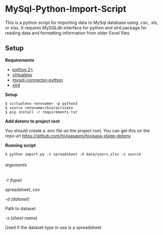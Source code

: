# MySql-Python-Import-Script
This is a python script for importing data to MySql database using .csv, .xls, or xlsx. It requires MySQLdb interface for python and xlrd package for reading data and formatting information from older Excel files.

## Setup

**Requirements**
 
* [python 2+](https://www.python.org)
* [virtualenv](https://virtualenv.pypa.io/en/latest/)
* [mysql-connector-python](https://dev.mysql.com/doc/connector-python/en/connector-python-introduction.html)
* [xlrd](https://xlrd.readthedocs.io/en/latest/)

**Setup**

    $ virtualenv <envname> -p python3
    $ source <envname>/bin/activate
    $ pip install -r requirements.txt

**Add dotenv to project root**

You should create a .env file on the project root. You can get this on the repo url https://github.com/hivisasapro/hivisasa-stage-dotenv

**Running script**

    $ python import.py -t spreadsheet -d data/users.xlsx -s source
    
###### arguments
    
_-t (type)_
    
spreadsheet, csv

_-d (dataset)_

Path to dataset

_-s (sheet name)_

Used if the dataset type in use is a spreadsheet